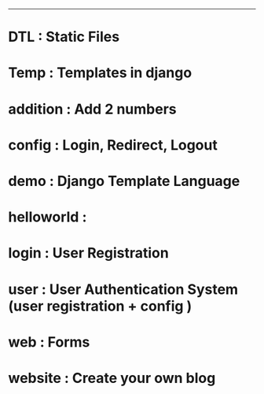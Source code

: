 
----------------------------------------------------------

# DTL : Static Files
# Temp : Templates in django
# addition : Add 2 numbers
# config : Login, Redirect, Logout
# demo : Django Template Language
# helloworld : 
# login : User Registration
# user : User Authentication System (user registration + config )
# web : Forms
# website : Create your own blog
